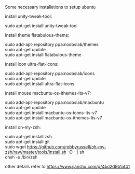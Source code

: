 Some necessary installations to setup ubuntu

install unity-tweak-tool: 

sudo apt-get install unity-tweak-tool   

install theme flatabulous-theme:  

sudo add-apt-repository ppa:noobslab/themes  
sudo apt-get update  
sudo apt-get install flatabulous-theme  

install icon ultra-flat-icons:  

sudo add-apt-repository ppa:noobslab/icons  
sudo apt-get update  
sudo apt-get install ultra-flat-icons    

install mouse macbuntu-os-ithemes-lts-v7:  

sudo add-apt-repository ppa:noobslab/macbuntu  
sudo apt-get update  
sudo apt-get install macbuntu-os-icons-lts-v7  
sudo apt-get install macbuntu-os-ithemes-lts-v7  

install on-my-zsh:

sudo apt-get install zsh  
sudo apt-get install git  
sudo wget https://github.com/robbyrussell/oh-my-zsh/raw/master/tools/install.sh -O - | sh  
chsh -s /bin/zsh  


other details refer to https://www.jianshu.com/p/4bd2d9b1af41  

